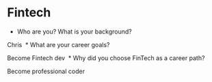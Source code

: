 # Fintech
* Who are you? What is your background?

Chris 
​
    * What are your career goals?
    
Become Fintech dev
​
    * Why did you choose FinTech as a career path?
    
Become professional coder